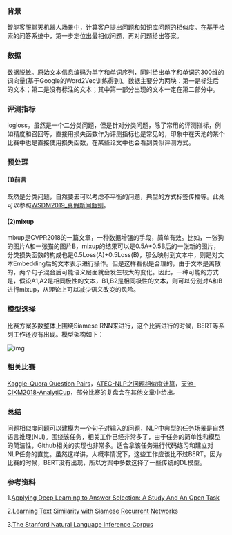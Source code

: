 
### 背景

智能客服聊天机器人场景中，计算客户提出问题和知识库问题的相似度。在基于检索的问答系统中，第一步定位出最相似问题，再对问题给出答案。

### 数据

数据脱敏。原始文本信息编码为单字和单词序列，同时给出单字和单词的300维的词向量(基于Google的Word2Vec训练得到)。数据主要分为两块：第一是标注后的文本；第二是没有标注的文本；其中第一部分出现的文本一定在第二部分中。

### 评测指标

logloss。虽然是一个二分类问题，但是针对分类问题，除了常用的评测指标，例如精度和召回等，直接用损失函数作为评测指标也是常见的，印象中在天池的某个比赛中也是直接使用损失函数，在某些论文中也会看到类似评测方式。

### 预处理

#### (1)前言

既然是分类问题，自然要去可以考虑不平衡的问题，典型的方式标签传播等。此处可以参照[WSDM2019_真假新闻甄别](https://github.com/zhpmatrix/nlp-competitions-list-review/blob/master/WSDM_Cup_2019_%E7%9C%9F%E5%81%87%E6%96%B0%E9%97%BB%E7%94%84%E5%88%AB.md)。

#### (2)mixup

mixup是CVPR2018的一篇文章，一种数据增强的手段，简单有效。比如，一张狗的图片A和一张猫的图片B，mixup的结果可以是0.5A+0.5B后的一张新的图片，分类损失函数的构成也是0.5Loss(A)+0.5Loss(B)，那么映射到文本中，则是对文本Embedding后的文本表示进行操作。但是这样看似是合理的，由于文本是离散的，两个句子混合后可能语义层面就会发生较大的变化。因此，一种可能的方式是，假设A1,A2是相同极性的文本，B1,B2是相同极性的文本，则可以分别对A和B进行mixup，从理论上可以减少语义改变的风险。


### 模型选择

比赛方案多数整体上围绕Siamese RNN来进行，这个比赛进行的时候，BERT等系列工作还没有出现。模型架构如下：

![img](http://wx1.sinaimg.cn/mw690/aba7d18bgy1g17468af0kj20r40hwq83.jpg)

### 相关比赛

[Kaggle-Quora Question Pairs](https://www.kaggle.com/c/quora-question-pairs)，[ATEC-NLP之问题相似度计算](https://dc.cloud.alipay.com/index#/topic/intro?id=8)，[天池-CIKM2018-AnalytiCup](https://tianchi.aliyun.com/competition/entrance/231661/introduction)，部分比赛的复盘会在其他文章中给出。

### 总结

问题相似度问题可以建模为一个句子对输入的问题，NLP中典型的任务场景是自然语言推理(NLI)。围绕该任务，相关工作已经非常多了，由于任务的简单性和模型的简洁性，Github相关的实现也非常多。适合拿该任务进行代码练习和建立对NLP任务的直觉。虽然这样讲，大概率情况下，这些工作应该比不过BERT。因为比赛的时候，BERT没有出现，所以方案中多数选择了一些传统的DL模型。


### 参考资料

1.[Applying Deep Learning to Answer Selection: A Study And An Open Task](https://arxiv.org/pdf/1508.01585.pdf)

2.[Learning Text Similarity with Siamese Recurrent Networks](http://www.aclweb.org/anthology/W16-1617)

3.[The Stanford Natural Language Inference Corpus](https://nlp.stanford.edu/projects/snli/)